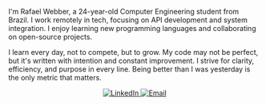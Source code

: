 I'm Rafael Webber, a 24-year-old Computer Engineering student from Brazil. I work remotely in tech, focusing on API development and system integration. I enjoy learning new programming languages and collaborating on open-source projects.

I learn every day, not to compete, but to grow. My code may not be perfect, but it's written with intention and constant improvement. I strive for clarity, efficiency, and purpose in every line. Being better than I was yesterday is the only metric that matters.

<p align="center">
  <a href="https://www.linkedin.com/in/rafael-lumertz-webber-0707612bb/">
    <img src="https://img.shields.io/badge/-Meu%20LinkedIn-0A66C2?style=for-the-badge&logo=linkedin&logoColor=white" alt="LinkedIn">
  </a>
  <a href="mailto:rafael.webber09@gmail.com">
    <img src="https://img.shields.io/badge/-Fale%20comigo-D14836?style=for-the-badge&logo=gmail&logoColor=white" alt="Email">
  </a>
</p>



